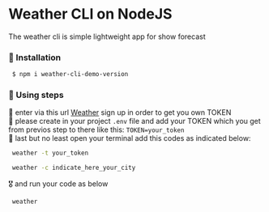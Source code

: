 # Weather CLI on NodeJS
The weather cli is simple lightweight app for show forecast

###  🔨  Installation ###

```sh
 $ npm i weather-cli-demo-version
```

###  🥢  Using steps ###
🥇 enter via this url [Weather](https://openweathermap.org/) sign up in order to get you own TOKEN<br>
🥈 please create in your project `.env` file and add your TOKEN which you get from previos step to there like this: ```TOKEN=your_token```<br>
🥉 last but no least open your terminal add this codes as indicated below:<br>
```sh
 weather -t your_token
```
```sh
 weather -c indicate_here_your_city
```
🎖 and run your code as below
```sh
 weather
```





